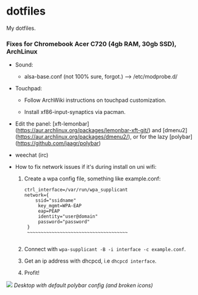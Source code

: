 # dotfiles

My dotfiles.

### **Fixes for Chromebook Acer C720 (4gb RAM, 30gb SSD), ArchLinux**

 * Sound:
  
    * alsa-base.conf (not 100% sure, forgot.) --> /etc/modprobe.d/
    
  * Touchpad:
  
    * Follow ArchWiki instructions on touchpad customization.
    
    * Install xf86-input-synaptics via pacman.
    
  * Edit the panel: [xft-lemonbar] (https://aur.archlinux.org/packages/lemonbar-xft-git/) and [dmenu2] (https://aur.archlinux.org/packages/dmenu2/), or for the lazy [polybar] (https://github.com/jaagr/polybar)
    
  * weechat (irc)

  * How to fix network issues if it's during install on uni wifi:
      
      1. Create a wpa config file, something like example.conf:
         ~~~~~~~~~~~~~~~~~~~~~~~~~~~~~~~~~~~~~~
         ctrl_interface=/var/run/wpa_supplicant
         network={
             ssid="ssidname"
              key_mgmt=WPA-EAP
              eap=PEAP
              identity="user@domain"
              password="password" 
          }
          ~~~~~~~~~~~~~~~~~~~~~~~~~~~~~~~~~~~~~
          
      2. Connect with `wpa-supplicant -B -i interface -c example.conf`.
      
      3. Get an ip address with dhcpcd, i.e `dhcpcd interface`.
      
      4. Profit!
    
    
![](desktop[11-16-2017].jpg)
*Desktop with default polybar config (and broken icons)*
